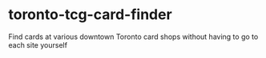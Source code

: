 # toronto-tcg-card-finder
Find cards at various downtown Toronto card shops without having to go to each site yourself 
